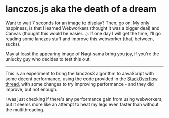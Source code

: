 lanczos.js aka the death of a dream
===================================

Want to wait 7 seconds for an image to display? Then, go on. My only happiness, is that I learned Webworkers (thought it was a bigger deal) and Canvas (thought this would be easier...).
If one day I will get the time, I'll go reading some lanczos stuff and improve this webworker (that, between, sucks).

May at least the appearing image of Nagi-sama bring you joy, if you're the unlucky guy who decides to test this out.

----

This is an experiment to bring the lanczos3 algorithm to JavaScript with some decent performance, using the code provided in the [StackOverflow thread](http://stackoverflow.com/questions/2303690/resizing-an-image-in-an-html5-canvas), with some changes to try improving performance - and they did improve, but not enough.

I was just checking if there's any performance gain from using webworkers, but it seems more like an attempt to heat my legs even faster than without the multithreading.